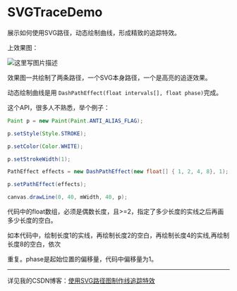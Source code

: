 # SVGTraceDemo
展示如何使用SVG路径，动态绘制曲线，形成精致的追踪特效。

上效果图：

![这里写图片描述](http://img.blog.csdn.net/20170105162703940?watermark/2/text/aHR0cDovL2Jsb2cuY3Nkbi5uZXQvcXFfMjcyNTg3OTk=/font/5a6L5L2T/fontsize/400/fill/I0JBQkFCMA==/dissolve/70/gravity/SouthEast)

效果图一共绘制了两条路径，一个SVG本身路径，一个是高亮的追逐效果。

动态绘制曲线是用 `DashPathEffect(float intervals[], float phase)`完成。

这个API，很多人不熟悉，举个例子：
```java
Paint p = new Paint(Paint.ANTI_ALIAS_FLAG);

p.setStyle(Style.STROKE);

p.setColor(Color.WHITE);

p.setStrokeWidth(1);

PathEffect effects = new DashPathEffect(new float[] { 1, 2, 4, 8}, 1);

p.setPathEffect(effects);

canvas.drawLine(0, 40, mWidth, 40, p);

```

代码中的float数组，必须是偶数长度，且>=2，指定了多少长度的实线之后再画多少长度的空白。

如本代码中，绘制长度1的实线，再绘制长度2的空白，再绘制长度4的实线,再绘制长度8的空白，依次

重复。phase是起始位置的偏移量，代码中偏移量为1。

---

详见我的CSDN博客：[使用SVG路径图制作线追踪特效](http://blog.csdn.net/qq_27258799/article/details/54095831#svg路径)




